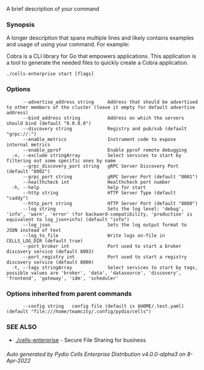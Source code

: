 A brief description of your command

### Synopsis

A longer description that spans multiple lines and likely contains examples
and usage of using your command. For example:

Cobra is a CLI library for Go that empowers applications.
This application is a tool to generate the needed files
to quickly create a Cobra application.

```
./cells-enterprise start [flags]
```

### Options

```
      --advertise_address string     Address that should be advertised to other members of the cluster (leave it empty for default advertise address)
      --bind_address string          Address on which the servers should bind (default "0.0.0.0")
      --discovery string             Registry and pub/sub (default "grpc://:")
      --enable_metrics               Instrument code to expose internal metrics
      --enable_pprof                 Enable pprof remote debugging
  -x, --exclude stringArray          Select services to start by filtering out some specific ones by name
      --grpc_discovery_port string   gRPC Server Discovery Port (default "8002")
      --grpc_port string             gRPC Server Port (default "8001")
      --healthcheck int              Healthcheck port number
  -h, --help                         help for start
      --http string                  HTTP Server Type (default "caddy")
      --http_port string             HTTP Server Port (default "8080")
      --log string                   Sets the log level: 'debug', 'info', 'warn', 'error' (for backward-compatibility, 'production' is equivalent to log_json+info) (default "info")
      --log_json                     Sets the log output format to JSON instead of text
      --log_to_file                  Write logs on-file in CELLS_LOG_DIR (default true)
      --port_broker int              Port used to start a broker discovery service (default 8003)
      --port_registry int            Port used to start a registry discovery service (default 8000)
  -t, --tags stringArray             Select services to start by tags, possible values are 'broker', 'data', 'datasource', 'discovery', 'frontend', 'gateway', 'idm', 'scheduler'
```

### Options inherited from parent commands

```
      --config string   config file (default is $HOME/.test.yaml) (default "file:///home/teamcity/.config/pydio/cells")
```

### SEE ALSO

* [./cells-enterprise](./cells-enterprise)	 - Secure File Sharing for business

###### Auto generated by Pydio Cells Enterprise Distribution v4.0.0-alpha3 on 8-Apr-2022
